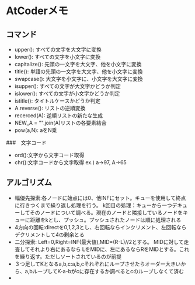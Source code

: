 # AtCoderメモ
## コマンド
* upper(): すべての文字を大文字に変換
* lower(): すべての文字を小文字に変換
* capitalize(): 先頭の一文字を大文字、他を小文字に変換 
* title(): 単語の先頭の一文字を大文字、他を小文字に変換
* swapcase(): 大文字を小文字に、小文字を大文字に変換
* isupper(): すべての文字が大文字かどうか判定
* islower(): すべての文字が小文字かどうか判定
* istitle(): タイトルケースかどうか判定
* A.reverse(): リストの逆順変換
* recerced(A): 逆順リストの新たな生成
* NEW_A = "".join(A)リストの各要素結合
* pow(a,N): aをN乗





###　文字コード
* ord():文字から文字コード取得
* chr():文字コードから文字取得
ex.) a->97, A->65





## アルゴリズム
* 幅優先探索:各ノードに始点には0、他INFにセット。キューを使用して終点に行きつくまで繰り返し処理を行う。
  k回目の処理：キューから一つデキューしてそのノードについて調べる。現在のノードと隣接しているノードをキューに距離をkとし、プッシュ。プッシュされたノードは順に処理される
* 4方向の回転:directを0,1,2,3とし、右回転ならインクリメント、左回転ならデクリメントして4の剰余とる
* 二分探索: Left=0,Right=INF(最大値),MID=(R-L)//2とする。
  MIDに対して走査してそれより右にあるなら LをMIDに、左にあるならRをMIDとする。これを繰り返す。ただしソートされているのが前提
* ３つ足してKとなるa,b,c:a,b,cそれぞれにループさせたらオーダー大きいから、a,bループしてK-a-bがcに存在するか調べるとcのループしなくて済む
* 